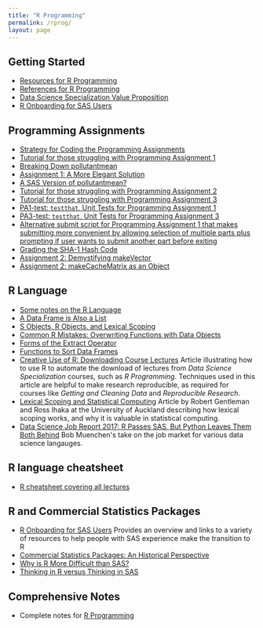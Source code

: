 ```yaml
---
title: "R Programming"
permalink: /rprog/
layout: page
---
```


## Getting Started
- [Resources for R Programming](http://bit.ly/2dhZ8Dy)
- [References for R Programming](http://bit.ly/2b8AxhF)
- [Data Science Specialization Value Proposition](http://bit.ly/2j3EcCn)
- [R Onboarding for SAS Users](http://bit.ly/2dr7yum)

## Programming Assignments

- [Strategy for Coding the Programming Assignments](http://bit.ly/2ddFh9A)
- [Tutorial for those struggling with Programming Assignment 1](https://github.com/derekfranks/practice_assignment)  
- [Breaking Down pollutantmean](http://bit.ly/2cHyiCl)
- [Assignment 1: A More Elegant Solution](http://bit.ly/2kwBBlK)
- [A SAS Version of pollutantmean?](http://bit.ly/2d3DR4e)
- [Tutorial for those struggling with Programming Assignment 2](https://github.com/DanieleP/PA2-clarifying_instructions)
- [Tutorial for those struggling with Programming Assignment 3](https://github.com/DanieleP/PA3-tutorial)
- [PA1-test: `testthat`, Unit Tests for Programming Assignment 1](https://github.com/cbryant1000/pa1test)
- [PA3-test: `testthat`, Unit Tests for Programming Assignment 3](https://github.com/cbryant1000/pa3test)
- [Alternative submit script for Programming Assignment 1 that makes submitting more convenient by allowing selection of multiple parts plus prompting if user wants to submit another part before exiting](https://github.com/rchampoux/coursera/blob/master/rprog-scripts-submitscript1.R)
- [Grading the SHA-1 Hash Code](http://bit.ly/2iUWoB6)
- [Assignment 2: Demystifying makeVector](http://bit.ly/2bTXXfq)
- [Assignment 2: makeCacheMatrix as an Object](http://bit.ly/2byUe4e)


## R Language

- [Some notes on the R Language](http://lopezrj.github.io)
- [A Data Frame is Also a List](http://bit.ly/2fmMRAp)
- [S Objects, R Objects, and Lexical Scoping](http://bit.ly/2dtOSXi)
- [Common R Mistakes: Overwriting Functions with Data Objects](http://bit.ly/2i3gmoA)
- [Forms of the Extract Operator](http://bit.ly/2bzLYTL)
- [Functions to Sort Data Frames](http://bit.ly/2dxItzw)
- [Creative Use of R: Downloading Course Lectures](http://bit.ly/2bGlI7R) Article illustrating how to use R to automate the download of lectures from *Data Science Specialization* courses, such as *R Programming*. Techniques used in this article are helpful to make research reproducible, as required for courses like *Getting and Cleaning Data* and *Reproducible Research*.
- [Lexical Scoping and Statistical Computing](http://bit.ly/2cmqAPy) Article by Robert Gentleman and Ross Ihaka at the University of Auckland describing how lexical scoping works, and why it is valuable in statistical computing.
- [Data Science Job Report 2017: R Passes SAS, But Python Leaves Them Both Behind](http://bit.ly/2oCHulX) Bob Muenchen's take on the job market for various data science langauges. 



## R language cheatsheet

- [R cheatsheet covering all lectures](https://github.com/startupjing/Tech_Notes/blob/master/R/R_language.md)

## R and Commercial Statistics Packages

- [R Onboarding for SAS Users](http://bit.ly/2dr7yum) Provides an overview and links to a variety of resources to help people with SAS experience make the transition to R
- [Commercial Statistics Packages: An Historical Perspective](http://bit.ly/2fPj2qN)
- [Why is R More Difficult than SAS?](http://bit.ly/2erxk3A)
- [Thinking in R versus Thinking in SAS](http://bit.ly/2cH3u8x)

## Comprehensive Notes

- Complete notes for [R Programming](http://sux13.github.io/DataScienceSpCourseNotes/)
